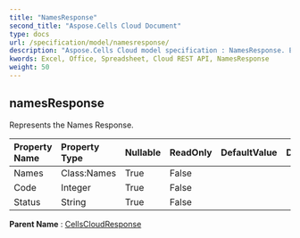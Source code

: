 ```yaml
---
title: "NamesResponse"
second_title: "Aspose.Cells Cloud Document"
type: docs
url: /specification/model/namesresponse/
description: "Aspose.Cells Cloud model specification : NamesResponse. Effortlessly handle Excel and other spreadsheet documents with features like opening, generating, editing, splitting, merging, comparing, and converting."
kwords: Excel, Office, Spreadsheet, Cloud REST API, NamesResponse
weight: 50
---
```


## **namesResponse**

Represents the Names Response. 

| Property Name | Property Type | Nullable |  ReadOnly | DefaultValue | Description | 
| :- | :- | :- |:- |  :- | :- |
| Names | Class:Names | True |  False |  |  |  
| Code | Integer | True |  False |  |  |  
| Status | String | True |  False |  |  |  

**Parent Name** : [CellsCloudResponse](/specification/model/cellscloudresponse)

